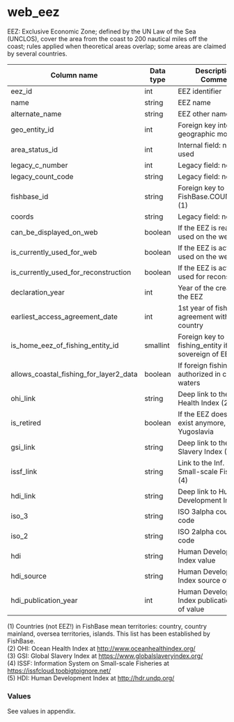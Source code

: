 # web_eez



EEZ: Exclusive Economic Zone; defined by the UN Law of the Sea (UNCLOS), cover the area from the coast to 200 nautical miles off the coast; rules applied when theoretical areas overlap; some areas are claimed by several countries.

| Column  name                           | Data  type | Description  / Comment                              |
| -------------------------------------- | ---------- | --------------------------------------------------- |
| eez_id                                 | int        | EEZ identifier                                      |
| name                                   | string     | EEZ name                                            |
| alternate_name                         | string     | EEZ other name                                      |
| geo_entity_id                          | int        | Foreign key into the geographic module              |
| area_status_id                         | int        | Internal field: not to be used                      |
| legacy_c_number                        | int        | Legacy field: not used                              |
| legacy_count_code                      | string     | Legacy field: not used                              |
| fishbase_id                            | string     | Foreign key to FishBase.COUNTRYREF (1)              |
| coords                                 | string     | Legacy field: not used                              |
| can_be_displayed_on_web                | boolean    | If the EEZ is ready to be used on the web           |
| is_currently_used_for_web              | boolean    | If the EEZ is actually used on the web              |
| is_currently_used_for_reconstruction   | boolean    | If the EEZ is actually used for reconstruction      |
| declaration_year                       | int        | Year of the creation of the EEZ                     |
| earliest_access_agreement_date         | int        | 1st year of fishing agreement with foreign country  |
| is_home_eez_of_fishing_entity_id       | smallint   | Foreign key to fishing_entity if sovereign of EEZ   |
| allows_coastal_fishing_for_layer2_data | boolean    | If foreign fishing authorized in coastal waters     |
| ohi_link                               | string     | Deep link to the Ocean Health Index (2)             |
| is_retired                             | boolean    | If the EEZ does not exist anymore, e.g. Yugoslavia  |
| gsi_link                               | string     | Deep link to the Global Slavery Index (3)           |
| issf_link                              | string     | Link to the Inf. Syst. on Small-scale Fisheries (4) |
| hdi_link                               | string     | Deep link to Human Development Index (5)            |
| iso_3                                  | string     | ISO 3alpha country code                             |
| iso_2                                  | string     | ISO 2alpha country code                             |
| hdi                                    | string     | Human Development Index value                       |
| hdi_source                             | string     | Human Development Index source of value             |
| hdi_publication_year                   | int        | Human Development Index publication year of value   |



(1)	Countries (not EEZ!) in FishBase mean territories: country, country mainland, oversea territories, islands. This list has been established by FishBase.     
(2)	OHI: Ocean Health Index at http://www.oceanhealthindex.org/     
(3)	GSI: Global Slavery Index at https://www.globalslaveryindex.org/     
(4)	ISSF: Information System on Small-scale Fisheries at https://issfcloud.toobigtoignore.net/     
(5)	HDI: Human Development Index at http://hdr.undp.org/     



### Values

See values in appendix.

